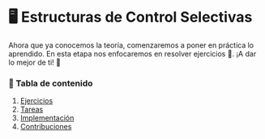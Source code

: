 # 🖥️ Estructuras de Control Selectivas
Ahora que ya conocemos la teoría, comenzaremos a poner en práctica lo aprendido. En esta etapa nos enfocaremos en resolver ejercicios 🚀. ¡A dar lo mejor de ti! 💪

### 📜 Tabla de contenido
1. [Ejercicios](https://github.com/DaliaSilvana-Python1/S2-1/wiki/%F0%9F%94%A2-Ejercicicios)
2. [Tareas](https://github.com/Bryannsss140101/BinarySearchTree/wiki/%E2%9A%99%EF%B8%8F-Funciones)
3. [Implementación](#%EF%B8%8F-implementaci%C3%B3n)
4. [Contribuciones](#-contribuciones)
